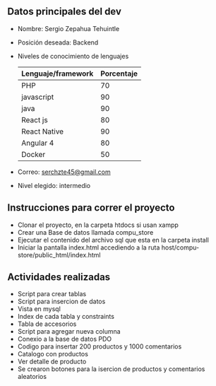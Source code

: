 ## Datos principales del dev 
* Nombre: Sergio Zepahua Tehuintle   

* Posición deseada: Backend

* Niveles de conocimiento de lenguajes

    Lenguaje/framework  | Porcentaje
    ------------- | -------------
    PHP  | 70
    javascript  | 90
    java | 90
    React js | 80
    React Native | 90
    Angular 4 | 80
    Docker |50 

* Correo: serchzte45@gmail.com

* Nivel elegido: intermedio

## Instrucciones para correr el proyecto
* Clonar el proyecto, en la carpeta htdocs si usan xampp
* Crear una Base de datos llamada compu_store
* Ejecutar el contenido del archivo sql que esta en la carpeta install
* Iniciar la pantalla index.html accediendo a la ruta host/compu-store/public_html/index.html


## Actividades realizadas

- Script para crear tablas
- Script para insercion de datos
- Vista en mysql
- Index de cada tabla y constraints
- Tabla de accesorios
- Script para agregar nueva columna
- Conexio a la base de datos PDO
- Codigo para insertar 200 productos y 1000 comentarios
- Catalogo con productos
- Ver detalle de producto
- Se crearon botones para la isercion de productos y comentarios aleatorios